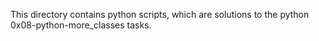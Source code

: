 This directory contains python scripts, which are solutions to the python 0x08-python-more_classes tasks.
